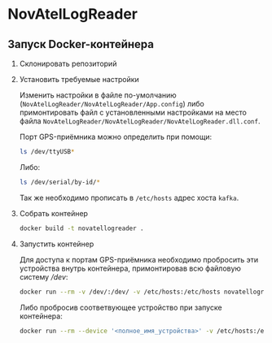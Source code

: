 NovAtelLogReader
================

## Запуск Docker-контейнера

1. Склонировать репозиторий

2. Установить требуемые настройки

   Изменить настройки в файле по-умолчанию
   (`NovAtelLogReader/NovAtelLogReader/App.config`) либо примонтировать файл с
   установленными настройками на место файла
   `NovAtelLogReader/NovAtelLogReader/NovAtelLogReader.dll.conf`.

   Порт GPS-приёмника можно определить при помощи:

   ```sh
   ls /dev/ttyUSB*
   ```

   Либо:

   ```sh
   ls /dev/serial/by-id/*
   ```

   Так же необходимо прописать в `/etc/hosts` адрес хоста `kafka`.

3. Собрать контейнер

   ```sh
   docker build -t novatellogreader .
   ```

4. Запустить контейнер

   Для доступа к портам GPS-приёмника необходимо пробросить эти устройства
   внутрь контейнера, примонтировав всю файловую систему */dev*:

   ```sh
   docker run --rm -v /dev/:/dev/ -v /etc/hosts:/etc/hosts novatellogreader:latest
   ```

   Либо пробросив соответвующее устройство при запуске контейнера:

   ```sh
   docker run --rm --device '<полное_имя_устройства>' -v /etc/hosts:/etc/hosts novatellogreader:latest
   ```
